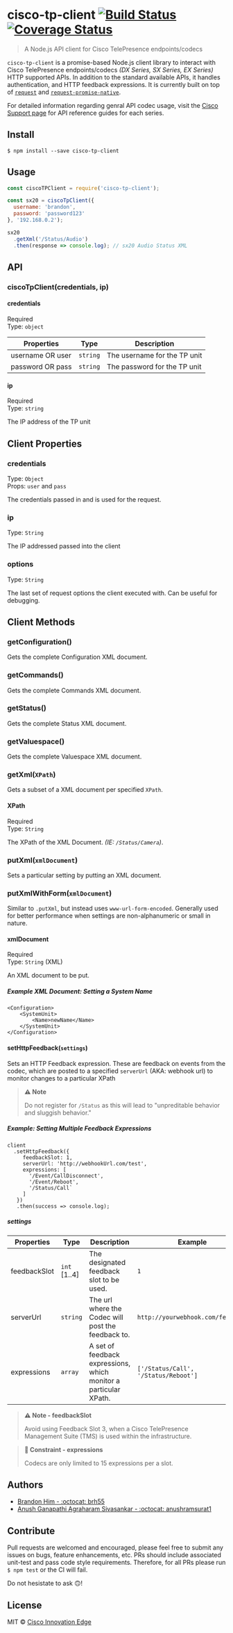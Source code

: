 # cisco-tp-client [![Build Status](https://travis-ci.org/brh55/cisco-tp-client.svg?branch=master)](https://travis-ci.org/brh55/cisco-tp-client) [![Coverage Status](https://coveralls.io/repos/github/brh55/cisco-tp-client/badge.svg?branch=master)](https://coveralls.io/github/brh55/cisco-tp-client?branch=master)

> A Node.js API client for Cisco TelePresence endpoints/codecs

`cisco-tp-client` is a promise-based Node.js client library to interact with Cisco TelePresence endpoints/codecs *(DX Series, SX Series, EX Series)* HTTP supported APIs. In addition to the standard available APIs, it handles authentication, and HTTP feedback expressions. It is currently built on top of [`request`](https://github.com/request/request) and [`request-promise-native`](https://github.com/request/request-promise-native).

For detailed information regarding genral API codec usage, visit the [Cisco Support page](http://www.cisco.com/c/en/us/support/index.html) for API reference guides for each series.

## Install

```
$ npm install --save cisco-tp-client
```

## Usage

```js
const ciscoTPClient = require('cisco-tp-client');

const sx20 = ciscoTpClient({
  username: 'brandon',
  password: 'password123'
}, '192.168.0.2');

sx20
  .getXml('/Status/Audio')
  .then(response => console.log); // sx20 Audio Status XML
```

## API

### ciscoTpClient(credentials, ip)

#### credentials

Required<br>
Type: `object`

| Properties       | Type     | Description                  |
|------------------|----------|------------------------------|
| username OR user | `string` | The username for the TP unit |
| password OR pass | `string`  | The password for the TP unit |

#### ip

Required<br>
Type: `string`

The IP address of the TP unit

## Client Properties

### credentials

Type: `Object`<br>
Props: `user` and `pass`

The credentials passed in and is used for the request. 

### ip

Type: `String`<br>

The IP addressed passed into the client

### options

Type: `String`<br>

The last set of request options the client executed with. Can be useful for debugging.

## Client Methods

### getConfiguration()

Gets the complete Configuration XML document.

### getCommands()

Gets the complete Commands XML document.

### getStatus()

Gets the complete Status XML document.

### getValuespace()

Gets the complete Valuespace XML document.

### getXml(`XPath`)

Gets a subset of a XML document per specified `XPath`.

#### XPath
Required<br>
Type: `String`

The XPath of the XML Document. *(IE: `/Status/Camera`)*.

### putXml(`xmlDocument`)

Sets a particular setting by putting an XML document.

### putXmlWithForm(`xmlDocument`)

Similar to `.putXml`, but instead uses `www-url-form-encoded`. Generally used for better performance when settings are non-alphanumeric or small in nature.

#### xmlDocument
Required<br>
Type: `String` (XML)

An XML document to be put.

##### Example XML Document: Setting a System Name
```
<Configuration>
	<SystemUnit>
		<Name>newName</Name>
	</SystemUnit>
</Configuration>
```

#### setHttpFeedback(`settings`)

Sets an HTTP Feedback expression. These are feedback on events from the codec, which are posted to a specified `serverUrl` (AKA: webhook url) to monitor changes to a particular XPath

> **⚠️ Note**
>
> Do not register for `/Status` as this will lead to "unpreditable behavior and sluggish behavior."

##### Example: Setting Multiple Feedback Expressions
```
client
  .setHttpFeedback({
     feedbackSlot: 1,
     serverUrl: 'http://webhookUrl.com/test',
     expressions: [
       '/Event/CallDisconnect',
       '/Event/Reboot',
       '/Status/Call`
     ]
   })
   .then(success => console.log);
```

##### settings

| Properties   | Type     | Description                                                       | Example                              |
|--------------|----------|-------------------------------------------------------------------|--------------------------------------|
| feedbackSlot | `int` [1..4] | The designated feedback slot to be used.                          | `1`                                  |
| serverUrl    | `string` | The url where the Codec will post the feedback to.                | `http://yourwebhook.com/feedback`    |
| expressions  | `array`  | A set of feedback expressions, which monitor a particular XPath.  | `['/Status/Call', '/Status/Reboot']` |

> **⚠️ Note - feedbackSlot**
> 
> Avoid using Feedback Slot 3, when a Cisco TelePresence Management Suite (TMS) is used within the infrastructure.


> **🚫 Constraint - expressions**
> 
> Codecs are only limited to 15 expressions per a slot.

## Authors
- [Brandon Him - :octocat: brh55](https://github.com/brh55/)
- [Anush Ganapathi Agraharam Sivasankar - :octocat: anushramsurat1](https://github.com/anushramsurat1)

## Contribute
Pull requests are welcomed and encouraged, please feel free to submit any issues on bugs, feature enhancements, etc. PRs should include associated unit-test and pass code style requirements. Therefore, for all PRs please run `$ npm test` or the CI will fail. 

Do not hesistate to ask 🙃!

## License

MIT © [Cisco Innovation Edge](https://github.com/cisco-ie/cisco-tp-client)
